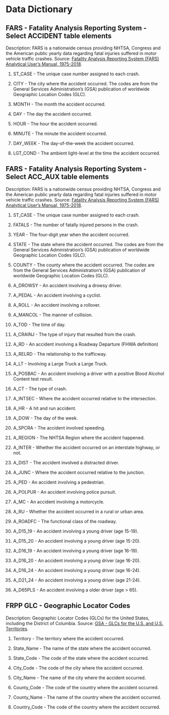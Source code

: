 # Data Dictionary

## FARS - Fatality Analysis Reporting System - Select ACCIDENT table elements
Description: FARS is a nationwide census providing NHTSA, Congress and the American public yearly data regarding fatal injuries suffered in motor vehicle traffic crashes. Source: [Fatality Analysis Reporting System (FARS)  Analytical User’s Manual, 1975-2018](https://crashstats.nhtsa.dot.gov/Api/Public/ViewPublication/812827). 

1. ST_CASE - The unique case number assigned to each crash.

1. CITY - The city where the accident occurred. The codes are from the General Services Administration’s (GSA) publication of worldwide Geographic Location Codes (GLC).

1. MONTH - The month the accident occurred.

1. DAY - The day the accident occurred.

1. HOUR - The hour the accident occurred.

1. MINUTE - The minute the accident occurred.

1. DAY_WEEK - The day-of-the-week the accident occurred.

1. LGT_COND - The ambient light-level at the time the accident occurred.

## FARS - Fatality Analysis Reporting System - Select ACC_AUX table elements

Description: FARS is a nationwide census providing NHTSA, Congress and the American public yearly data regarding fatal injuries suffered in motor vehicle traffic crashes. Source: [Fatality Analysis Reporting System (FARS)  Analytical User’s Manual, 1975-2018](https://crashstats.nhtsa.dot.gov/Api/Public/ViewPublication/812827).  


1. ST_CASE - The unique case number assigned to each crash.

1. FATALS - The number of fatally injured persons in the crash.

1. YEAR - The four-digit year when the accident occurred.

1. STATE - The state where the accident occurred. The codes are from the General Services Administration’s (GSA) publication of worldwide Geographic Location Codes (GLC).

1. COUNTY - The county where the accident occurred. The codes are from the General Services Administration’s (GSA) publication of worldwide Geographic Location Codes (GLC).

1. A_DROWSY - An accident involving a drowsy driver.

1. A_PEDAL - An accident involving a cyclist.

1. A_ROLL - An accident involving a rollover.

1. A_MANCOL - The manner of collision.

1. A_TOD - The time of day.

1. A_CRAINJ - The type of injury that resulted from the crash.

1. A_RD - An accident involving a Roadway Departure (FHWA definition)

1. A_RELRD - The relationship to the trafficway.

1. A_LT - Involving a Large Truck a Large Truck.

1. A_POSBAC - An accident involving a driver with a positive Blood Alcohol Content test result.

1. A_CT - The type of crash.

1. A_INTSEC - Where the accident occurred relative to the intersection.

1. A_HR - A hit and run accident.

1. A_DOW - The day of the week.

1. A_SPCRA - The accident involved speeding.

1. A_REGION - The NHTSA Region where the accident happened.

1. A_INTER - Whether the accident occurred on an interstate highway, or not.

1. A_DIST - The accident involved a distracted driver.

1. A_JUNC - Where the accident occurred relative to the junction.

1. A_PED - An accident involving a pedestrian.

1. A_POLPUR - An accident involving police pursuit.

1. A_MC - An accident involving a motorcycle.

1. A_RU - Whether the accident occurred in a rural or urban area.

1. A_ROADFC - The functional class of the roadway.

1. A_D15_19 - An accident involving a young driver (age 15-19).

1. A_D15_20 - An accident involving a young driver (age 15-20).

1. A_D16_19 - An accident involving a young driver (age 16-19).

1. A_D16_20 - An accident involving a young driver (age 16-20).

1. A_D16_24 - An accident involving a young driver (age 16-24).

1. A_D21_24 - An accident involving a young driver (age 21-24).

1. A_D65PLS - An accident involving a older driver (age > 65).

## FRPP GLC - Geographic Locator Codes

Description: Geographic Locator Codes (GLCs) for the United States, including the District of Columbia. Source: [GSA - GLCs for the U.S. and U.S. Territories](https://www.gsa.gov/reference/geographic-locator-codes/glcs-for-the-us-and-us-territories).

1. Territory - The territory where the accident occurred.

1. State_Name  - The name of the state where the accident occurred.

1. State_Code  - The code of the state where the accident occurred.

1. City_Code  - The code of the city where the accident occurred.

1. City_Name  - The name of the city where the accident occurred.

1. County_Code  - The code of the country where the accident occurred.

1. County_Name  - The name of the country where the accident occurred.

1. Country_Code  - The code of the country where the accident occurred.
